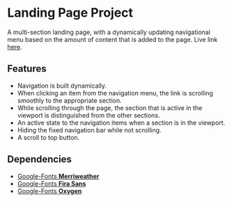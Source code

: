 # Landing Page Project

A multi-section landing page, with a dynamically updating navigational menu based on the amount of content that is added to the page.
Live link [here](https://radwamohammed.github.io/Landing-Page/).

## Features

- Navigation is built dynamically.
- When clicking an item from the navigation menu, the link is scrolling smoothly to the appropriate section.
- While scrolling through the page, the section that is active in the viewport is distinguished from the other sections.
- An active state to the navigation items when a section is in the viewport.
- Hiding the fixed navigation bar while not scrolling.
- A scroll to top button.

## Dependencies

- [Google-Fonts **Merriweather**](https://fonts.google.com/specimen/Merriweather)
- [Google-Fonts **Fira Sans**](https://fonts.google.com/specimen/Fira+Sans)
- [Google-Fonts **Oxygen**](https://fonts.google.com/specimen/Oxygen)
